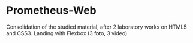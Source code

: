 # Prometheus-Web

Consolidation of the studied material, after 2 laboratory works on HTML5 and CSS3. Landing with Flexbox (3 foto, 3 video)
